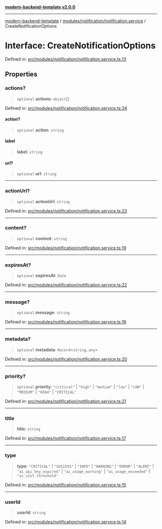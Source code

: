[**modern-backend-template v2.0.0**](../../../../README.md)

***

[modern-backend-template](../../../../modules.md) / [modules/notification/notification.service](../README.md) / CreateNotificationOptions

# Interface: CreateNotificationOptions

Defined in: [src/modules/notification/notification.service.ts:13](https://github.com/maemreyo/saas-4cus-nodejs/blob/2a5b3f3aa11335dfa561e80e1feabb8e6084261e/src/modules/notification/notification.service.ts#L13)

## Properties

### actions?

> `optional` **actions**: `object`[]

Defined in: [src/modules/notification/notification.service.ts:24](https://github.com/maemreyo/saas-4cus-nodejs/blob/2a5b3f3aa11335dfa561e80e1feabb8e6084261e/src/modules/notification/notification.service.ts#L24)

#### action?

> `optional` **action**: `string`

#### label

> **label**: `string`

#### url?

> `optional` **url**: `string`

***

### actionUrl?

> `optional` **actionUrl**: `string`

Defined in: [src/modules/notification/notification.service.ts:23](https://github.com/maemreyo/saas-4cus-nodejs/blob/2a5b3f3aa11335dfa561e80e1feabb8e6084261e/src/modules/notification/notification.service.ts#L23)

***

### content?

> `optional` **content**: `string`

Defined in: [src/modules/notification/notification.service.ts:19](https://github.com/maemreyo/saas-4cus-nodejs/blob/2a5b3f3aa11335dfa561e80e1feabb8e6084261e/src/modules/notification/notification.service.ts#L19)

***

### expiresAt?

> `optional` **expiresAt**: `Date`

Defined in: [src/modules/notification/notification.service.ts:22](https://github.com/maemreyo/saas-4cus-nodejs/blob/2a5b3f3aa11335dfa561e80e1feabb8e6084261e/src/modules/notification/notification.service.ts#L22)

***

### message?

> `optional` **message**: `string`

Defined in: [src/modules/notification/notification.service.ts:18](https://github.com/maemreyo/saas-4cus-nodejs/blob/2a5b3f3aa11335dfa561e80e1feabb8e6084261e/src/modules/notification/notification.service.ts#L18)

***

### metadata?

> `optional` **metadata**: `Record`\<`string`, `any`\>

Defined in: [src/modules/notification/notification.service.ts:20](https://github.com/maemreyo/saas-4cus-nodejs/blob/2a5b3f3aa11335dfa561e80e1feabb8e6084261e/src/modules/notification/notification.service.ts#L20)

***

### priority?

> `optional` **priority**: `"critical"` \| `"high"` \| `"medium"` \| `"low"` \| `"LOW"` \| `"MEDIUM"` \| `"HIGH"` \| `"CRITICAL"`

Defined in: [src/modules/notification/notification.service.ts:21](https://github.com/maemreyo/saas-4cus-nodejs/blob/2a5b3f3aa11335dfa561e80e1feabb8e6084261e/src/modules/notification/notification.service.ts#L21)

***

### title

> **title**: `string`

Defined in: [src/modules/notification/notification.service.ts:17](https://github.com/maemreyo/saas-4cus-nodejs/blob/2a5b3f3aa11335dfa561e80e1feabb8e6084261e/src/modules/notification/notification.service.ts#L17)

***

### type

> **type**: `"CRITICAL"` \| `"SUCCESS"` \| `"INFO"` \| `"WARNING"` \| `"ERROR"` \| `"ALERT"` \| `"ai_api_key_expired"` \| `"ai_usage_warning"` \| `"ai_usage_exceeded"` \| `"ai_cost_threshold"`

Defined in: [src/modules/notification/notification.service.ts:15](https://github.com/maemreyo/saas-4cus-nodejs/blob/2a5b3f3aa11335dfa561e80e1feabb8e6084261e/src/modules/notification/notification.service.ts#L15)

***

### userId

> **userId**: `string`

Defined in: [src/modules/notification/notification.service.ts:14](https://github.com/maemreyo/saas-4cus-nodejs/blob/2a5b3f3aa11335dfa561e80e1feabb8e6084261e/src/modules/notification/notification.service.ts#L14)
